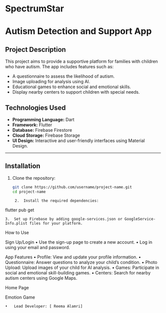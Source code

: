 # SpectrumStar

# Autism Detection and Support App

## Project Description
This project aims to provide a supportive platform for families with children who have autism. The app includes features such as:
- A questionnaire to assess the likelihood of autism.
- Image uploading for analysis using AI.
- Educational games to enhance social and emotional skills.
- Display nearby centers to support children with special needs.

## Technologies Used
- **Programming Language:** Dart
- **Framework:** Flutter
- **Database:** Firebase Firestore
- **Cloud Storage:** Firebase Storage
- **UI Design:** Interactive and user-friendly interfaces using Material Design.

---

## Installation
1. Clone the repository:
   ```bash
   git clone https://github.com/username/project-name.git
   cd project-name

	2.	Install the required dependencies:

flutter pub get


	3.	Set up Firebase by adding google-services.json or GoogleService-Info.plist files for your platform.

How to Use

Sign Up/Login
	•	Use the sign-up page to create a new account.
	•	Log in using your email and password.

App Features
	•	Profile: View and update your profile information.
	•	Questionnaire: Answer questions to analyze your child’s condition.
	•	Photo Upload: Upload images of your child for AI analysis.
	•	Games: Participate in social and emotional skill-building games.
	•	Centers: Search for nearby autism centers using Google Maps.

Home Page

Emotion Game



	•	Lead Developer: [ Reema Alamri]
